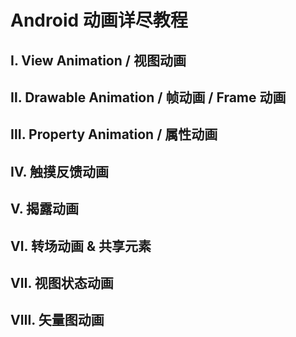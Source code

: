 # Android 动画详尽教程

## Ⅰ. View Animation / 视图动画

## Ⅱ. Drawable Animation / 帧动画 / Frame 动画

## Ⅲ. Property Animation / 属性动画  

## Ⅳ. 触摸反馈动画

## Ⅴ. 揭露动画

## Ⅵ. 转场动画 & 共享元素

## Ⅶ. 视图状态动画

## Ⅷ. 矢量图动画